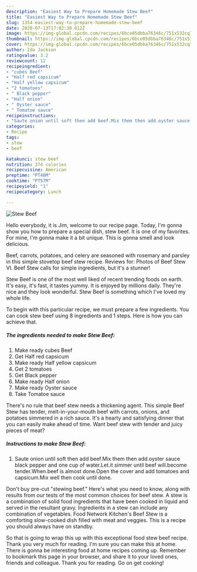 ```yaml
---
description: "Easiest Way to Prepare Homemade Stew Beef"
title: "Easiest Way to Prepare Homemade Stew Beef"
slug: 1354-easiest-way-to-prepare-homemade-stew-beef
date: 2020-07-13T17:02:38.612Z
image: https://img-global.cpcdn.com/recipes/6bce05dbba76346c/751x532cq70/stew-beef-recipe-main-photo.jpg
thumbnail: https://img-global.cpcdn.com/recipes/6bce05dbba76346c/751x532cq70/stew-beef-recipe-main-photo.jpg
cover: https://img-global.cpcdn.com/recipes/6bce05dbba76346c/751x532cq70/stew-beef-recipe-main-photo.jpg
author: Ida Jackson
ratingvalue: 3.2
reviewcount: 12
recipeingredient:
- "cubes Beef"
- "Half red capsicum"
- "Half yellow capsicum"
- "2 tomatoes"
- " Black pepper"
- "Half onion"
- " Oyster sauce"
- " Tomatoe sauce"
recipeinstructions:
- "Saute onion until soft then add beef.Mix them then add.oyster sauce black pepper and one cup of water.Let.it simmer until beef will.become tender.When.beef is almost done.Open the cover and add tomatoes and capsicum.Mix well then cook until done."
categories:
- Recipe
tags:
- stew
- beef

katakunci: stew beef 
nutrition: 274 calories
recipecuisine: American
preptime: "PT40M"
cooktime: "PT57M"
recipeyield: "1"
recipecategory: Lunch

---
```



![Stew Beef](https://img-global.cpcdn.com/recipes/6bce05dbba76346c/751x532cq70/stew-beef-recipe-main-photo.jpg)

Hello everybody, it is Jim, welcome to our recipe page. Today, I'm gonna show you how to prepare a special dish, stew beef. It is one of my favorites. For mine, I'm gonna make it a bit unique. This is gonna smell and look delicious.

Beef, carrots, potatoes, and celery are seasoned with rosemary and parsley in this simple stovetop beef stew recipe. Reviews for: Photos of Beef Stew VI. Beef Stew calls for simple ingredients, but it&#39;s a stunner!

Stew Beef is one of the most well liked of recent trending foods on earth. It's easy, it's fast, it tastes yummy. It is enjoyed by millions daily. They're nice and they look wonderful. Stew Beef is something which I've loved my whole life.


To begin with this particular recipe, we must prepare a few ingredients. You can cook stew beef using 8 ingredients and 1 steps. Here is how you can achieve that.

<!--inarticleads1-->

##### The ingredients needed to make Stew Beef:

1. Make ready cubes Beef
1. Get Half red capsicum
1. Make ready Half yellow capsicum
1. Get 2 tomatoes
1. Get  Black pepper
1. Make ready Half onion
1. Make ready  Oyster sauce
1. Take  Tomatoe sauce


There&#39;s no rule that beef stew needs a thickening agent. This simple Beef Stew has tender, melt-in-your-mouth beef with carrots, onions, and potatoes simmered in a rich sauce. It&#39;s a hearty and satisfying dinner that you can easily make ahead of time. Want beef stew with tender and juicy pieces of meat? 

<!--inarticleads2-->

##### Instructions to make Stew Beef:

1. Saute onion until soft then add beef.Mix them then add.oyster sauce black pepper and one cup of water.Let.it simmer until beef will.become tender.When.beef is almost done.Open the cover and add tomatoes and capsicum.Mix well then cook until done.


Don&#39;t buy pre-cut &#34;stewing beef.&#34; Here&#39;s what you need to know, along with results from our tests of the most common choices for beef stew. A stew is a combination of solid food ingredients that have been cooked in liquid and served in the resultant gravy. Ingredients in a stew can include any combination of vegetables. Food Network Kitchen&#39;s Beef Stew is a comforting slow-cooked dish filled with meat and veggies. This is a recipe you should always have on standby. 

So that is going to wrap this up with this exceptional food stew beef recipe. Thank you very much for reading. I'm sure you can make this at home. There is gonna be interesting food at home recipes coming up. Remember to bookmark this page in your browser, and share it to your loved ones, friends and colleague. Thank you for reading. Go on get cooking!
